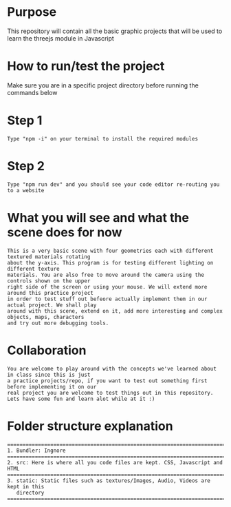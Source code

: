 # Purpose
This repository will contain all the basic graphic projects that will be used to learn the threejs module in Javascript

# How to run/test the project
Make sure you are in a specific project directory before running the commands below
# Step 1
    Type "npm -i" on your terminal to install the required modules
# Step 2
    Type "npm run dev" and you should see your code editor re-routing you to a website

# What you will see and what the scene does for now
    This is a very basic scene with four geometries each with different textured materials rotating
    about the y-axis. This program is for testing different lighting on different texture 
    materials. You are also free to move around the camera using the controls shown on the upper 
    right side of the screen or using your mouse. We will extend more around this practice project 
    in order to test stuff out befeore actually implement them in our actual project. We shall play
    around with this scene, extend on it, add more interesting and complex objects, maps, characters 
    and try out more debugging tools.

# Collaboration
    You are welcome to play around with the concepts we've learned about in class since this is just
    a practice projects/repo, if you want to test out something first before implementing it on our
    real project you are welcome to test things out in this repository.
    Lets have some fun and learn alot while at it :)

# Folder structure explanation
    ===================================================================================
    1. Bundler: Ingnore
    ===================================================================================
    2. src: Here is where all you code files are kept. CSS, Javascript and HTML
    =================================================================================== 
    3. static: Static files such as textures/Images, Audio, Videos are kept in this
       directory
    ===================================================================================
